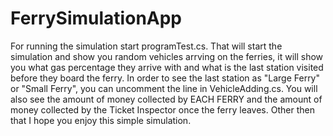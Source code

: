 # FerrySimulationApp

For running the simulation start programTest.cs. That will start the simulation and show you random vehicles arrving on the ferries, it will show you what gas percentage they arrive with and what is the last station visited before they board the ferry. In order to see the last station as "Large Ferry" or "Small Ferry", you can uncomment the line in VehicleAdding.cs. You will also see the amount of money collected by EACH FERRY and the amount of money collected by the Ticket Inspector once the ferry leaves. 
Other then that I hope you enjoy this simple simulation.